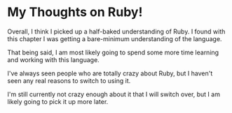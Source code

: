 # My Thoughts on Ruby!

Overall, I think I picked up a half-baked understanding of Ruby. I found with this chapter I was getting a bare-minimum understanding of the language.

That being said, I am most likely going to spend some more time learning and working with this language. 

I've always seen people who are totally crazy about Ruby, but I haven't seen any real reasons to switch to using it.

I'm still currently not crazy enough about it that I will switch over, but I am likely going to pick it up more later. 
